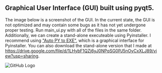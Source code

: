 ## Graphical User Interface (GUI) built using pyqt5.

The image below is a screenshot of the GUI. In the current state, the GUI is not optimized and may contain some bugs as it has not yet undergone proper testing. Run main_ui.py with all of the files in the same folder. Additionally, we can create a stand-alone executeable using Pyinstaller. I recommend using <a href="https://pypi.org/project/auto-py-to-exe/" target="_blank" rel="noopener noreferrer">"Auto PY to EXE"</a>, which is a graphical interface for Pyinstaller. You can also download the stand-alone version that I made at https://drive.google.com/file/d/1LHybF1QZj6yJ0NPqSG0PJ5nOyCxXLJ89/view?usp=sharing.


![GitHub Logo](https://github.com/KirillTsarapkin/extracting-sec.gov-filings/blob/main/user-interface/GUI_capture.JPG)
